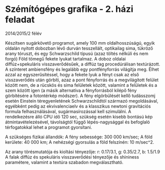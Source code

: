 # Szémítógépes grafika - 2. házi feladat
2014/2015/2 félév

Készítsen sugárkövető programot, amely 100 mm oldalhosszúságú, egyik oldalán nyitott dobozban lévő durván tesszellált, optikailag sima, tükröző arany tóruszt, és egy Schwarzschild típusú (azaz töltés nélküli és nem forgó) Föld tömegű fekete lyukat tartalmaz. A doboz oldalai diffúz+spekuláris visszaverődésűek, a diffúz tag procedúrálisan textúrázott. A színteret ambiensfény és legalább egy pontfényforrás világítja meg. Élhet azzal az egyszerűsítéssel, hogy a fekete lyuk a fényt csak az első visszaverődés után görbíti, azaz a pont fényforrás és a megvilágított felület között nem, de a rücskös és sima felületek között, valamint a felületek és a szem között igen (a másik alternatíva a fényforrásból kilépő fény görbítésére a fotontérkép módszer). A fény elgörbülését kellő tudásszomj esetén Einstein téregyenletének Schwarzschildtól származó megoldásával, egyébként pedig az ekvivalenciaelv és a klasszikus newtoni gravitációs formula felhasználásával, sugármasírozással kell szimulálni. A rendelkezésre álló CPU idő 120 sec, szükség esetén kisebb bontású kép átmintavételezésével, távolságtól függő lépés-nagysággal és befoglaló térfogatokkal lehet a programot gyorsítani.

A szükséges fizikai állandók: A fény sebessége: 300 000 km/sec; A föld kerülete: 40 000 km; A nehézségi gyorsulás a föld felszínén: 10 m/sec^2.

Az arany törésmutatója és kioltási tényezője: r: 0.17/3.1, g: 0.35/2.7, b: 1.5/1.9 A falak diffúz és spekuláris visszaverődési tényezője és shininess paramétere, valamint a textúra szabadon megválasztható.
